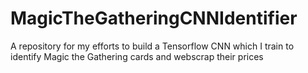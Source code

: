 # MagicTheGatheringCNNIdentifier
A repository for my efforts to build a Tensorflow CNN which I train to identify Magic the Gathering cards and webscrap their prices
